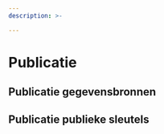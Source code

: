 ```yaml
---
description: >-

---
```


# Publicatie

## Publicatie gegevensbronnen

## Publicatie publieke sleutels
